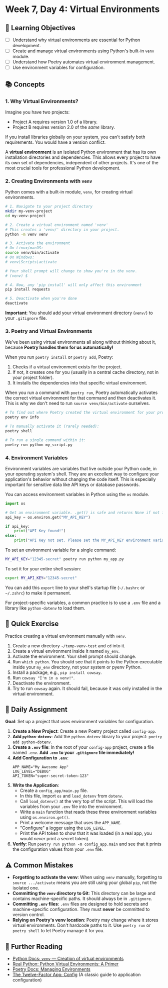 # Week 7, Day 4: Virtual Environments

## 🎯 Learning Objectives

- [ ] Understand why virtual environments are essential for Python development.
- [ ] Create and manage virtual environments using Python's built-in `venv` module.
- [ ] Understand how Poetry automates virtual environment management.
- [ ] Use environment variables for configuration.

## 📚 Concepts

### 1. Why Virtual Environments?

Imagine you have two projects:

- Project A requires version 1.0 of a library.
- Project B requires version 2.0 of the _same_ library.

If you install libraries globally on your system, you can't satisfy both requirements. You would have a version conflict.

A **virtual environment** is an isolated Python environment that has its own installation directories and dependencies. This allows every project to have its own set of dependencies, independent of other projects. It's one of the most crucial tools for professional Python development.

### 2. Creating Environments with `venv`

Python comes with a built-in module, `venv`, for creating virtual environments.

```bash
# 1. Navigate to your project directory
mkdir my-venv-project
cd my-venv-project

# 2. Create a virtual environment named 'venv'
# This creates a 'venv/' directory in your project.
python -m venv venv

# 3. Activate the environment
# On Linux/macOS:
source venv/bin/activate
# On Windows:
# venv\Scripts\activate

# Your shell prompt will change to show you're in the venv.
# (venv) $

# 4. Now, any 'pip install' will only affect this environment
pip install requests

# 5. Deactivate when you're done
deactivate
```

**Important**: You should add your virtual environment directory (`venv/`) to your `.gitignore` file.

### 3. Poetry and Virtual Environments

We've been using virtual environments all along without thinking about it, because **Poetry handles them for us automatically!**

When you run `poetry install` or `poetry add`, Poetry:

1.  Checks if a virtual environment exists for the project.
2.  If not, it creates one for you (usually in a central cache directory, not in your project folder).
3.  It installs the dependencies into that specific virtual environment.

When you run a command with `poetry run`, Poetry automatically activates the correct virtual environment for that command and then deactivates it. This is why we don't need to run `source venv/bin/activate` ourselves.

```bash
# To find out where Poetry created the virtual environment for your project:
poetry env info

# To manually activate it (rarely needed):
poetry shell

# To run a single command within it:
poetry run python my_script.py
```

### 4. Environment Variables

Environment variables are variables that live outside your Python code, in your operating system's shell. They are an excellent way to configure your application's behavior without changing the code itself. This is especially important for sensitive data like API keys or database passwords.

You can access environment variables in Python using the `os` module.

```python
import os

# Get an environment variable. .get() is safe and returns None if not found.
api_key = os.environ.get("MY_API_KEY")

if api_key:
    print("API Key found!")
else:
    print("API Key not set. Please set the MY_API_KEY environment variable.")
```

To set an environment variable for a single command:

```bash
MY_API_KEY="12345-secret" poetry run python my_app.py
```

To set it for your entire shell session:

```bash
export MY_API_KEY="12345-secret"
```

You can add this `export` line to your shell's startup file (`~/.bashrc` or `~/.zshrc`) to make it permanent.

For project-specific variables, a common practice is to use a `.env` file and a library like `python-dotenv` to load them.

## 🔹 Quick Exercise

Practice creating a virtual environment manually with `venv`.

1.  Create a new directory `~/temp-venv-test` and `cd` into it.
2.  Create a virtual environment inside it named `my_env`.
3.  Activate the environment. Your shell prompt should change.
4.  Run `which python`. You should see that it points to the Python executable inside your `my_env` directory, not your system or pyenv Python.
5.  Install a package, e.g., `pip install cowsay`.
6.  Run `cowsay "I'm in a venv!"`.
7.  Deactivate the environment.
8.  Try to run `cowsay` again. It should fail, because it was only installed in the virtual environment.

## 📝 Daily Assignment

**Goal**: Set up a project that uses environment variables for configuration.

1.  **Create a New Project**: Create a new Poetry project called `config-app`.
2.  **Add `python-dotenv`**: Add the `python-dotenv` library to your project: `poetry add python-dotenv`.
3.  **Create a `.env` file**: In the root of your `config-app` project, create a file named `.env`. **Add `.env` to your `.gitignore` file immediately!**
4.  **Add Configuration to `.env`**:
    ```
    APP_NAME="My Awesome App"
    LOG_LEVEL="DEBUG"
    API_TOKEN="super-secret-token-123"
    ```
5.  **Write the Application**:
    - Create a `config_app/main.py` file.
    - In this file, import `os` and `load_dotenv` from `dotenv`.
    - Call `load_dotenv()` at the very top of the script. This will load the variables from your `.env` file into the environment.
    - Write a `main` function that reads these three environment variables using `os.environ.get()`.
    - Print a welcome message that uses the `APP_NAME`.
    - "Configure" a logger using the `LOG_LEVEL`.
    - Print the API token to show that it was loaded (in a real app, you would _never_ print a secret token).
6.  **Verify**: Run `poetry run python -m config_app.main` and see that it prints the configuration values from your `.env` file.

## ⚠️ Common Mistakes

- **Forgetting to activate the venv**: When using `venv` manually, forgetting to `source .../activate` means you are still using your global `pip`, not the isolated one.
- **Committing the `venv` directory to Git**: This directory can be large and contains machine-specific paths. It should always be in `.gitignore`.
- **Committing `.env` files**: `.env` files are designed to hold secrets and machine-specific configuration. They must **never** be committed to version control.
- **Relying on Poetry's venv location**: Poetry may change where it stores virtual environments. Don't hardcode paths to it. Use `poetry run` or `poetry shell` to let Poetry manage it for you.

## 📖 Further Reading

- [Python Docs: `venv` — Creation of virtual environments](https://docs.python.org/3/library/venv.html)
- [Real Python: Python Virtual Environments: A Primer](https://realpython.com/python-virtual-environments-a-primer/)
- [Poetry Docs: Managing Environments](https://python-poetry.org/docs/managing-environments/)
- [The Twelve-Factor App: Config](https://12factor.net/config) (A classic guide to application configuration)
